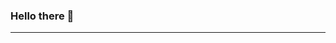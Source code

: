 ### Hello there 👋
<!-- ![javascript_logo](img/javascript_logo)
![javascript_logo](img/javascript_logo) -->
---
<!-- <div style="display: flex; gap: 5px;">
<img width="58px" height="48px" alt="mysql" src="img/vue.png" />
<img width="50px" alt="nodejs" src="img/node-js.png" />
<img width="50px" alt="ts" src="img/typescript.png" />
<img width="50px" alt="js" src="img/js.png" style="border-radius: 5px;"/>
<img width="50px" alt="bootstrap" src="img/bootstrap.png" />
<img width="50px" alt="sass" src="img/sass.png" />
<img width="50px" alt="php" src="img/php.png" />
<img width="50px" alt="html5" src="img/html-5.png" />
<img width="50px" alt="css3" src="img/css-3.png" />
<img width="50px" alt="figma" src="img/figma.png" />
<img width="50px" alt="postgre" src="img/postgre.png" />
<img width="50px" alt="mysql" src="img/mysql.png" />
<img width="50px" alt="mysql" src="img/vscode.jpg" /> -->

<!-- <img align="left" alt="HTML" width="50px" src="img/javascript_logo" />
<img align="left" alt="HTML" width="50px" src="img/javascript_logo" />
<img align="left" alt="HTML" width="50px" src="img/javascript_logo" /> -->
<!-- </div> -->
<!--
- 🔭 I’m currently working on ...
- 🌱 I’m currently learning ...
- 👯 I’m looking to collaborate on ...
- 🤔 I’m looking for help with ...
- 💬 Ask me about ...
- 📫 How to reach me: ...
- 😄 Pronouns: ...
- ⚡ Fun fact: ...
-->
